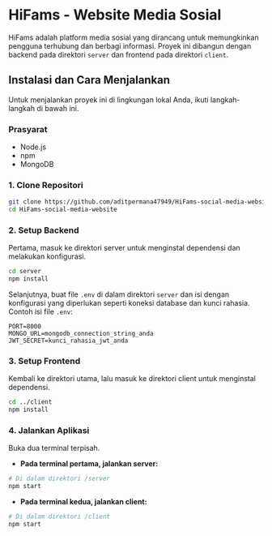 # HiFams - Website Media Sosial

HiFams adalah platform media sosial yang dirancang untuk memungkinkan pengguna terhubung dan berbagi informasi. Proyek ini dibangun dengan backend pada direktori `server` dan frontend pada direktori `client`.

## Instalasi dan Cara Menjalankan

Untuk menjalankan proyek ini di lingkungan lokal Anda, ikuti langkah-langkah di bawah ini.

### Prasyarat

* Node.js
* npm
* MongoDB

### 1. Clone Repositori

```bash
git clone https://github.com/aditpermana47949/HiFams-social-media-website.git
cd HiFams-social-media-website
````

### 2\. Setup Backend

Pertama, masuk ke direktori server untuk menginstal dependensi dan melakukan konfigurasi.

```bash
cd server
npm install
```

Selanjutnya, buat file `.env` di dalam direktori `server` dan isi dengan konfigurasi yang diperlukan seperti koneksi database dan kunci rahasia. Contoh isi file `.env`:

```env
PORT=8000
MONGO_URL=mongodb_connection_string_anda
JWT_SECRET=kunci_rahasia_jwt_anda
```

### 3\. Setup Frontend

Kembali ke direktori utama, lalu masuk ke direktori client untuk menginstal dependensi.

```bash
cd ../client
npm install
```

### 4\. Jalankan Aplikasi

Buka dua terminal terpisah.

  * **Pada terminal pertama, jalankan server:**

<!-- end list -->

```bash
# Di dalam direktori /server
npm start
```

  * **Pada terminal kedua, jalankan client:**

<!-- end list -->

```bash
# Di dalam direktori /client
npm start
```
